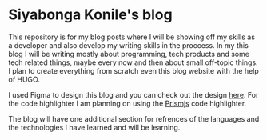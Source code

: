 # Siyabonga Konile's blog

This repository is for my blog posts where I will be showing off my skills as a developer and also develop my writing skills in the proccess. In my this blog I will be writing mostly about programming, tech products and some tech related things, maybe every now and then about small off-topic things. I plan to create everything from scratch even this blog website with the help of HUGO. 

I used Figma to design this blog and you can check out the design [here](https://www.figma.com/file/9aJMCFNQkgycuZgSS1bcg4/Portfolio-blog?node-id=34%3A414&t=VNlUru67BRVaUm08-1). For the code highlighter I am planning on using the [Prismjs](https://prismjs.com/) code highlighter.

The blog will have one additional section for refrences of the languages and the technologies I have learned and will be learning.
